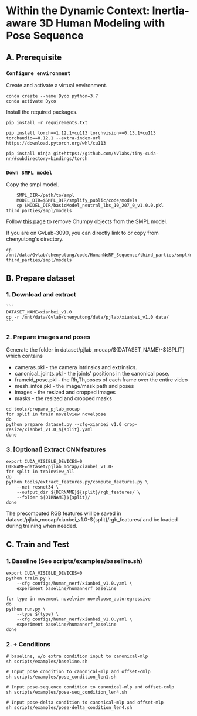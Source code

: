 # Within the Dynamic Context: Inertia-aware 3D Human Modeling with Pose Sequence 
## A. Prerequisite
### `Configure environment`
Create and activate a virtual environment.

    conda create --name Dyco python=3.7
    conda activate Dyco

Install the required packages.

    pip install -r requirements.txt

    pip install torch==1.12.1+cu113 torchvision==0.13.1+cu113 torchaudio==0.12.1 --extra-index-url https://download.pytorch.org/whl/cu113

    pip install ninja git+https://github.com/NVlabs/tiny-cuda-nn/#subdirectory=bindings/torch

### `Down SMPL model`

Copy the smpl model.
``````
    SMPL_DIR=/path/to/smpl
    MODEL_DIR=$SMPL_DIR/smplify_public/code/models
    cp $MODEL_DIR/basicModel_neutral_lbs_10_207_0_v1.0.0.pkl third_parties/smpl/models
``````
Follow [this page](https://github.com/vchoutas/smplx/tree/master/tools) to remove Chumpy objects from the SMPL model.

If you are on GvLab-3090, you can directly link to or copy from chenyutong's directory.
```
cp /mnt/data/Gvlab/chenyutong/code/HumanNeRF_Sequence/third_parties/smpl/models/basicModel_neutral_lbs_10_207_0_v1.0.0.pkl third_parties/smpl/models
```
## B. Prepare dataset
### 1. Download and extract
    ```
    DATASET_NAME=xianbei_v1.0
    cp -r /mnt/data/Gvlab/chenyutong/data/pjlab/xianbei_v1.0 data/
    ```
### 2. Prepare images and poses
Generate the folder in dataset/pjlab_mocap/\${DATASET_NAME}-\${SPLIT} which contains
* cameras.pkl - the camera intrinsics and extrinsics.
* canonical_joints.pkl -  the joints' positions in the canonical pose.
* frameid_pose.pkl - the Rh,Th,poses of each frame over the entire video
* mesh_infos.pkl - the image/mask path and poses
* images - the resized and cropped images
* masks - the resized and cropped masks
```
cd tools/prepare_pjlab_mocap
for split in train novelview novelpose
do
python prepare_dataset.py --cfg=xianbei_v1.0_crop-resize/xianbei_v1.0_${split}.yaml 
done
```


### 3. [Optional] Extract CNN features  

```
export CUDA_VISIBLE_DEVICES=0
DIRNAME=dataset/pjlab_mocap/xianbei_v1.0-
for split in trainview_all
do
python tools/extract_features.py/compute_features.py \
    --net resnet34 \
    --output_dir ${DIRNAME}${split}/rgb_features/ \
    --folder ${DIRNAME}${split}/
done
```
The precomputed RGB features will be saved in dataset/pjlab_mocap/xianbei_v1.0-${split}/rgb_features/ and be loaded during training when needed.

## C. Train and Test

### 1. Baseline (See scripts/examples/baseline.sh)
```
export CUDA_VISIBLE_DEVICES=0
python train.py \
    --cfg configs/human_nerf/xianbei_v1.0.yaml \
    experiment baseline/humannerf_baseline
    
for type in movement novelview novelpose_autoregressive
do
python run.py \
    --type ${type} \
    --cfg configs/human_nerf/xianbei_v1.0.yaml \
    experiment baseline/humannerf_baseline 
done

```

### 2. + Conditions
```
# baseline, w/o extra condition input to canonical-mlp
sh scripts/examples/baseline.sh 

# Input pose condition to canonical-mlp and offset-cmlp
sh scripts/examples/pose_condition_len1.sh

# Input pose-sequence condition to canonical-mlp and offset-cmlp
sh scripts/examples/pose-seq_condition_len4.sh

# Input pose-delta condition to canonical-mlp and offset-mlp
sh scripts/examples/pose-delta_condition_len4.sh

```


